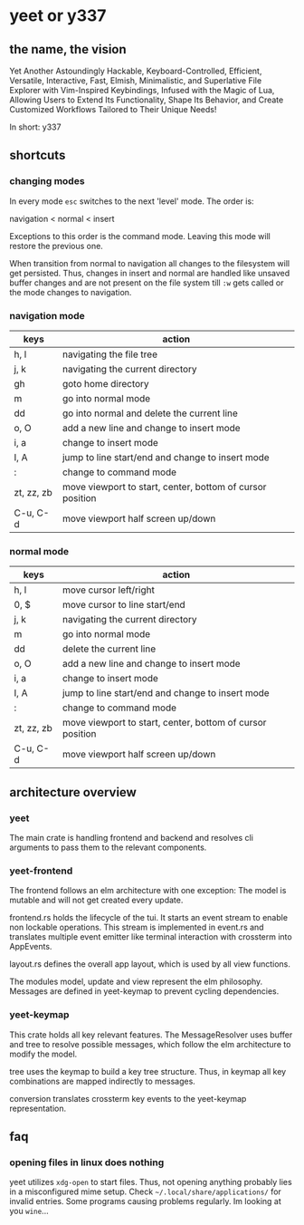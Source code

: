 # yeet or y337

## the name, the vision

Yet Another Astoundingly Hackable, Keyboard-Controlled, Efficient, Versatile,
Interactive, Fast, Elmish, Minimalistic, and Superlative File Explorer with
Vim-Inspired Keybindings, Infused with the Magic of Lua, Allowing Users to Extend
Its Functionality, Shape Its Behavior, and Create Customized Workflows Tailored
to Their Unique Needs!

In short: y337

## shortcuts

### changing modes

In every mode `esc` switches to the next 'level' mode. The order is:

navigation < normal < insert

Exceptions to this order is the command mode. Leaving this mode will restore the
previous one.

When transition from normal to navigation all changes to the filesystem will get
persisted. Thus, changes in insert and normal are handled like unsaved buffer changes
and are not present on the file system till `:w` gets called or the mode changes
to navigation.

### navigation mode

| keys       | action                                                    |
| ---------- | --------------------------------------------------------- |
| h, l       | navigating the file tree                                  |
| j, k       | navigating the current directory                          |
| gh         | goto home directory                                       |
| m          | go into normal mode                                       |
| dd         | go into normal and delete the current line                |
| o, O       | add a new line and change to insert mode                  |
| i, a       | change to insert mode                                     |
| I, A       | jump to line start/end and change to insert mode          |
| :          | change to command mode                                    |
| zt, zz, zb | move viewport to start, center, bottom of cursor position |
| C-u, C-d   | move viewport half screen up/down                         |

### normal mode

| keys       | action                                                    |
| ---------- | --------------------------------------------------------- |
| h, l       | move cursor left/right                                    |
| 0, $       | move cursor to line start/end                             |
| j, k       | navigating the current directory                          |
| m          | go into normal mode                                       |
| dd         | delete the current line                                   |
| o, O       | add a new line and change to insert mode                  |
| i, a       | change to insert mode                                     |
| I, A       | jump to line start/end and change to insert mode          |
| :          | change to command mode                                    |
| zt, zz, zb | move viewport to start, center, bottom of cursor position |
| C-u, C-d   | move viewport half screen up/down                         |

## architecture overview

### yeet

The main crate is handling frontend and backend and resolves cli arguments to
pass them to the relevant components.

### yeet-frontend

The frontend follows an elm architecture with one exception: The model is
mutable and will not get created every update.

frontend.rs holds the lifecycle of the tui. It starts an event stream to
enable non lockable operations. This stream is implemented in event.rs and
translates multiple event emitter like terminal interaction with crossterm into
AppEvents.

layout.rs defines the overall app layout, which is used by all view functions.

The modules model, update and view represent the elm philosophy. Messages
are defined in yeet-keymap to prevent cycling dependencies.

### yeet-keymap

This crate holds all key relevant features. The MessageResolver uses buffer
and tree to resolve possible messages, which follow the elm architecture to
modify the model.

tree uses the keymap to build a key tree structure. Thus, in keymap all
key combinations are mapped indirectly to messages.

conversion translates crossterm key events to the yeet-keymap
representation.

## faq

### opening files in linux does nothing

yeet utilizes `xdg-open` to start files. Thus, not opening anything probably lies
in a misconfigured mime setup. Check `~/.local/share/applications/` for invalid entries.
Some programs causing problems regularly. Im looking at you `wine`...
